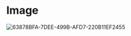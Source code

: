 # Image
![63878BFA-7DEE-499B-AFD7-220B11EF2455](https://github.com/goniiiii/Image/assets/130562941/179d9be9-0678-49b1-b154-a48fe417e692)
